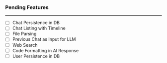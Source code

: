 ### Pending Features
---
- [ ] Chat Persistence in DB
- [ ] Chat Listing with Timeline
- [ ] File Parsing
- [ ] Previous Chat as Input for LLM
- [ ] Web Search
- [ ] Code Formatting in AI Response
- [ ] User Persistence in DB